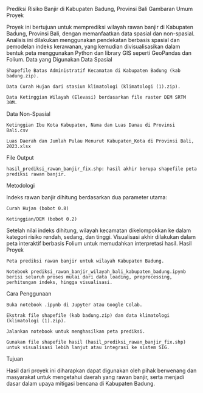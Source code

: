 Prediksi Risiko Banjir di Kabupaten Badung, Provinsi Bali
Gambaran Umum Proyek

Proyek ini bertujuan untuk memprediksi wilayah rawan banjir di Kabupaten Badung, Provinsi Bali, dengan memanfaatkan data spasial dan non-spasial. Analisis ini dilakukan menggunakan pendekatan berbasis spasial dan pemodelan indeks kerawanan, yang kemudian divisualisasikan dalam bentuk peta menggunakan Python dan library GIS seperti GeoPandas dan Folium.
Data yang Digunakan
Data Spasial

    Shapefile Batas Administratif Kecamatan di Kabupaten Badung (kab badung.zip).

    Data Curah Hujan dari stasiun klimatologi (klimatologi (1).zip).

    Data Ketinggian Wilayah (Elevasi) berdasarkan file raster DEM SRTM 30M.

Data Non-Spasial

    Ketinggian Ibu Kota Kabupaten, Nama dan Luas Danau di Provinsi Bali.csv

    Luas Daerah dan Jumlah Pulau Menurut Kabupaten_Kota di Provinsi Bali, 2023.xlsx

File Output

    hasil_prediksi_rawan_banjir_fix.shp: hasil akhir berupa shapefile peta prediksi rawan banjir.

Metodologi

Indeks rawan banjir dihitung berdasarkan dua parameter utama:

    Curah Hujan (bobot 0.8)

    Ketinggian/DEM (bobot 0.2)

Setelah nilai indeks dihitung, wilayah kecamatan dikelompokkan ke dalam kategori risiko rendah, sedang, dan tinggi. Visualisasi akhir dilakukan dalam peta interaktif berbasis Folium untuk memudahkan interpretasi hasil.
Hasil Proyek

    Peta prediksi rawan banjir untuk wilayah Kabupaten Badung.

    Notebook prediksi_rawan_banjir_wilayah_bali_kabupaten_badung.ipynb berisi seluruh proses mulai dari data loading, preprocessing, perhitungan indeks, hingga visualisasi.

Cara Penggunaan

    Buka notebook .ipynb di Jupyter atau Google Colab.

    Ekstrak file shapefile (kab badung.zip) dan data klimatologi (klimatologi (1).zip).

    Jalankan notebook untuk menghasilkan peta prediksi.

    Gunakan file shapefile hasil (hasil_prediksi_rawan_banjir_fix.shp) untuk visualisasi lebih lanjut atau integrasi ke sistem SIG.

Tujuan

Hasil dari proyek ini diharapkan dapat digunakan oleh pihak berwenang dan masyarakat untuk mengetahui daerah yang rawan banjir, serta menjadi dasar dalam upaya mitigasi bencana di Kabupaten Badung.
